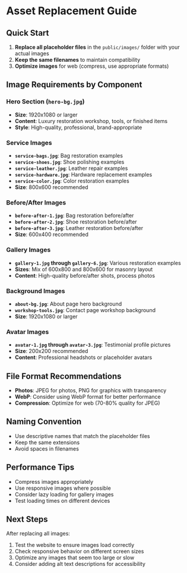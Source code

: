 # Asset Replacement Guide

## Quick Start

1. **Replace all placeholder files** in the `public/images/` folder with your actual images
2. **Keep the same filenames** to maintain compatibility
3. **Optimize images** for web (compress, use appropriate formats)

## Image Requirements by Component

### Hero Section (`hero-bg.jpg`)

- **Size**: 1920x1080 or larger
- **Content**: Luxury restoration workshop, tools, or finished items
- **Style**: High-quality, professional, brand-appropriate

### Service Images

- **`service-bags.jpg`**: Bag restoration examples
- **`service-shoes.jpg`**: Shoe polishing examples
- **`service-leather.jpg`**: Leather repair examples
- **`service-hardware.jpg`**: Hardware replacement examples
- **`service-color.jpg`**: Color restoration examples
- **Size**: 800x600 recommended

### Before/After Images

- **`before-after-1.jpg`**: Bag restoration before/after
- **`before-after-2.jpg`**: Shoe restoration before/after
- **`before-after-3.jpg`**: Leather restoration before/after
- **Size**: 600x400 recommended

### Gallery Images

- **`gallery-1.jpg` through `gallery-6.jpg`**: Various restoration examples
- **Sizes**: Mix of 600x800 and 800x600 for masonry layout
- **Content**: High-quality before/after shots, process photos

### Background Images

- **`about-bg.jpg`**: About page hero background
- **`workshop-tools.jpg`**: Contact page workshop background
- **Size**: 1920x1080 or larger

### Avatar Images

- **`avatar-1.jpg` through `avatar-3.jpg`**: Testimonial profile pictures
- **Size**: 200x200 recommended
- **Content**: Professional headshots or placeholder avatars

## File Format Recommendations

- **Photos**: JPEG for photos, PNG for graphics with transparency
- **WebP**: Consider using WebP format for better performance
- **Compression**: Optimize for web (70-80% quality for JPEG)

## Naming Convention

- Use descriptive names that match the placeholder files
- Keep the same extensions
- Avoid spaces in filenames

## Performance Tips

- Compress images appropriately
- Use responsive images where possible
- Consider lazy loading for gallery images
- Test loading times on different devices

## Next Steps

After replacing all images:

1. Test the website to ensure images load correctly
2. Check responsive behavior on different screen sizes
3. Optimize any images that seem too large or slow
4. Consider adding alt text descriptions for accessibility
